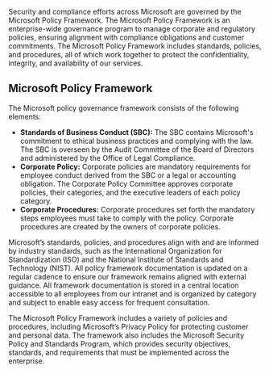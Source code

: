 Security and compliance efforts across Microsoft are governed by the Microsoft Policy Framework. The Microsoft Policy Framework is an enterprise-wide governance program to manage corporate and regulatory policies, ensuring alignment with compliance obligations and customer commitments. The Microsoft Policy Framework includes standards, policies, and procedures, all of which work together to protect the confidentiality, integrity, and availability of our services.

## Microsoft Policy Framework

The Microsoft policy governance framework consists of the following elements:

- **Standards of Business Conduct (SBC):** The SBC contains Microsoft's commitment to ethical business practices and complying with the law. The SBC is overseen by the Audit Committee of the Board of Directors and administered by the Office of Legal Compliance.
- **Corporate Policy:** Corporate policies are mandatory requirements for employee conduct derived from the SBC or a legal or accounting obligation. The Corporate Policy Committee approves corporate policies, their categories, and the executive leaders of each policy category.
- **Corporate Procedures:** Corporate procedures set forth the mandatory steps employees must take to comply with the policy. Corporate procedures are created by the owners of corporate policies.

Microsoft’s standards, policies, and procedures align with and are informed by industry standards, such as the International Organization for Standardization (ISO) and the National Institute of Standards and Technology (NIST). All policy framework documentation is updated on a regular cadence to ensure our framework remains aligned with external guidance. All framework documentation is stored in a central location accessible to all employees from our intranet and is organized by category and subject to enable easy access for frequent consultation.

The Microsoft Policy Framework includes a variety of policies and procedures, including Microsoft’s Privacy Policy for protecting customer and personal data. The framework also includes the Microsoft Security Policy and Standards Program, which provides security objectives, standards, and requirements that must be implemented across the enterprise.

